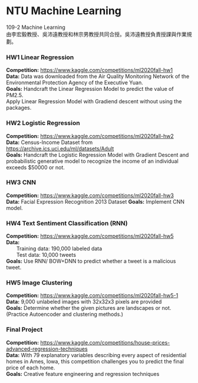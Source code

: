 # NTU Machine Learning  
109-2 Machine Learning   
由李宏毅教授、吳沛遠教授和林宗男教授共同合授。吳沛遠教授負責授課與作業規劃。   
### HW1 Linear Regression
**Competition:** https://www.kaggle.com/competitions/ml2020fall-hw1  
**Data:** Data was downloaded from the Air Quality Monitoring Network of the Environmental Protection Agency of the Executive Yuan.  
**Goals:** Handcraft the Linear Regression Model to predict the value of PM2.5.  
Apply Linear Regression Model with Gradiend descent without using the packages.   

### HW2 Logistic Regression
**Competition:** https://www.kaggle.com/competitions/ml2020fall-hw2   
**Data:** Census-Income Dataset from https://archive.ics.uci.edu/ml/datasets/Adult  
**Goals:** Handcraft the Logistic Regression Model with Gradient Descent and probabilistic generative model to recognize the income of an individual exceeds $50000 or not.  
### HW3 CNN
**Competition:** https://www.kaggle.com/competitions/ml2020fall-hw3  
**Data:** Facial Expression Recognition 2013 Dataset
**Goals:** Implement CNN model.

### HW4 Text Sentiment Classification (RNN)  
**Competition:** https://www.kaggle.com/competitions/ml2020fall-hw5  
**Data:**  
&emsp;&emsp;Training data: 190,000 labeled data  
&emsp;&emsp;Test data: 10,000 tweets  
**Goals:** Use RNN/ BOW+DNN to predict whether a tweet is a malicious tweet.  

### HW5 Image Clustering
**Competition:** https://www.kaggle.com/competitions/ml2020fall-hw5-1   
**Data:** 9,000 unlabeled images with 32x32x3 pixels are provided   
**Goals:** Determine whether the given pictures are landscapes or not. (Practice Autoencoder and clustering methods.)   

### Final Project
**Competition:** https://www.kaggle.com/competitions/house-prices-advanced-regression-techniques   
**Data:** With 79 explanatory variables describing every aspect of residential homes in Ames, Iowa, this competition challenges you to predict the final price of each home.  
**Goals:** Creative feature engineering and regression techniques   
